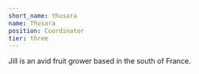 ```yaml
---
short_name: thusara
name: Thusara
position: Coordinator
tier: three
---
```

Jill is an avid fruit grower based in the south of France.